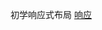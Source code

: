 初学响应式布局
  <a href="https://htmlpreview.github.io/?https://github.com/Roommain/xiangying/blob/master/%E5%93%8D%E5%BA%94%E5%BC%8F%E5%B8%83%E5%B1%80/qifei.html">响应</a>
